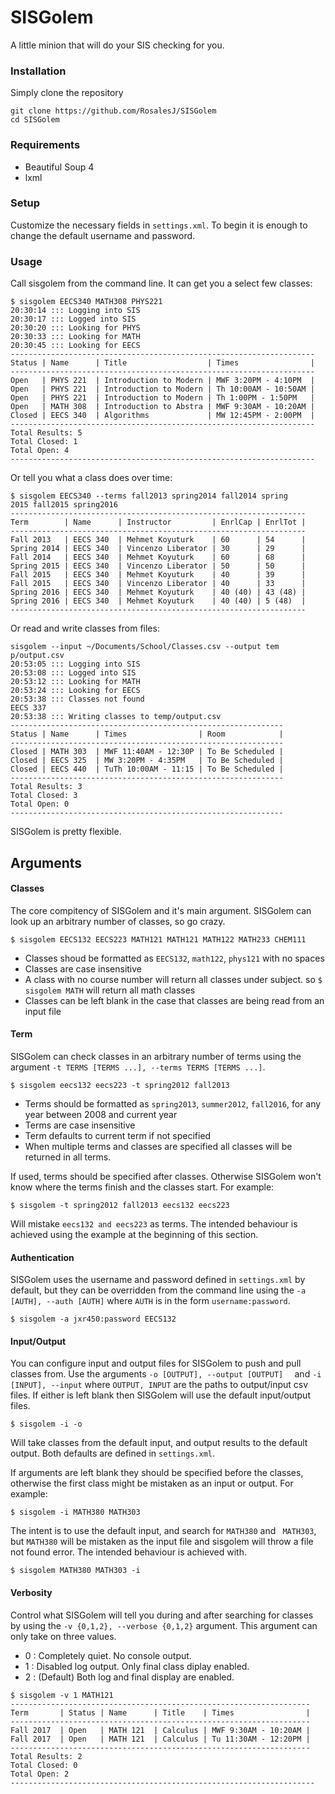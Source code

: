 # SISGolem
A little minion that will do your SIS checking for you.

### Installation
Simply clone the repository
```
git clone https://github.com/RosalesJ/SISGolem
cd SISGolem
```

### Requirements
* Beautiful Soup 4
* lxml

### Setup
Customize the necessary fields in ```settings.xml```. To begin it is enough to change the default username and password.

### Usage
Call sisgolem from the command line. It can get you a select few classes:

```
$ sisgolem EECS340 MATH308 PHYS221
20:30:14 ::: Logging into SIS
20:30:17 ::: Logged into SIS
20:30:20 ::: Looking for PHYS
20:30:33 ::: Looking for MATH
20:30:45 ::: Looking for EECS
--------------------------------------------------------------------
Status | Name      | Title                  | Times                |
--------------------------------------------------------------------
Open   | PHYS 221  | Introduction to Modern | MWF 3:20PM - 4:10PM  |
Open   | PHYS 221  | Introduction to Modern | Th 10:00AM - 10:50AM |
Open   | PHYS 221  | Introduction to Modern | Th 1:00PM - 1:50PM   |
Open   | MATH 308  | Introduction to Abstra | MWF 9:30AM - 10:20AM |
Closed | EECS 340  | Algorithms             | MW 12:45PM - 2:00PM  |
--------------------------------------------------------------------
Total Results: 5
Total Closed: 1
Total Open: 4
--------------------------------------------------------------------
```
Or tell you what a class does over time:
```
$ sisgolem EECS340 --terms fall2013 spring2014 fall2014 spring
2015 fall2015 spring2016
------------------------------------------------------------------
Term        | Name      | Instructor         | EnrlCap | EnrlTot |
------------------------------------------------------------------
Fall 2013   | EECS 340  | Mehmet Koyuturk    | 60      | 54      |
Spring 2014 | EECS 340  | Vincenzo Liberator | 30      | 29      |
Fall 2014   | EECS 340  | Mehmet Koyuturk    | 60      | 68      |
Spring 2015 | EECS 340  | Vincenzo Liberator | 50      | 50      |
Fall 2015   | EECS 340  | Mehmet Koyuturk    | 40      | 39      |
Fall 2015   | EECS 340  | Vincenzo Liberator | 40      | 33      |
Spring 2016 | EECS 340  | Mehmet Koyuturk    | 40 (40) | 43 (48) |
Spring 2016 | EECS 340  | Mehmet Koyuturk    | 40 (40) | 5 (48)  |
------------------------------------------------------------------
```
Or read and write classes from files:
```
sisgolem --input ~/Documents/School/Classes.csv --output tem
p/output.csv
20:53:05 ::: Logging into SIS
20:53:08 ::: Logged into SIS
20:53:12 ::: Looking for MATH
20:53:24 ::: Looking for EECS
20:53:38 ::: Classes not found
EECS 337
20:53:38 ::: Writing classes to temp/output.csv
-------------------------------------------------------------
Status | Name      | Times                | Room            |
-------------------------------------------------------------
Closed | MATH 303  | MWF 11:40AM - 12:30P | To Be Scheduled |
Closed | EECS 325  | MW 3:20PM - 4:35PM   | To Be Scheduled |
Closed | EECS 440  | TuTh 10:00AM - 11:15 | To Be Scheduled |
-------------------------------------------------------------
Total Results: 3
Total Closed: 3
Total Open: 0
-------------------------------------------------------------
```
SISGolem is pretty flexible.
## Arguments
#### Classes
The core compitency of SISGolem and it's main argument. SISGolem can look up an arbitrary number of classes, so go crazy.
```
$ sisgolem EECS132 EECS223 MATH121 MATH121 MATH122 MATH233 CHEM111
```
* Classes shoud be formatted as ```EECS132```, ```math122```, ```phys121``` with no spaces
* Classes are case insensitive
* A class with no course number will return all classes under subject. so ```$ sisgolem MATH``` will return all math classes
* Classes can be left blank in the case that classes are being read from an input file
#### Term
SISGolem can check classes in an arbitrary number of terms using the argument ```-t TERMS [TERMS ...], --terms TERMS [TERMS ...]```.
```
$ sisgolem eecs132 eecs223 -t spring2012 fall2013
```
* Terms should be formatted as ```spring2013```, ```summer2012```, ```fall2016```, for any year between 2008 and current year
* Terms are case insensitive
* Term defaults to current term if not specified
* When multiple terms and classes are specified all classes will be returned in all terms.

If used, terms should be specified after classes. Otherwise SISGolem won't know where the terms finish and the classes start. For example:
```
$ sisgolem -t spring2012 fall2013 eecs132 eecs223
```
Will mistake ```eecs132 and eecs223``` as terms. The intended behaviour is achieved using the example at the beginning of this section.
#### Authentication
SISGolem uses the username and password defined in ```settings.xml``` by default, but they can be overridden from the command line using the ```-a [AUTH], --auth [AUTH]``` where ```AUTH``` is in the form ```username:password```.
```
$ sisgolem -a jxr450:password EECS132
```
#### Input/Output
You can configure input and output files for SISGolem to push and pull classes from. Use the arguments ```-o [OUTPUT], --output [OUTPUT]  ``` and ```-i [INPUT], --input``` where ```OUTPUT, INPUT``` are the paths to output/input csv files. If either is left blank then SISGolem will use the default input/output files.
```
$ sisgolem -i -o
```
Will take classes from the default input, and output results to the default output. Both defaults are defined in ```settings.xml```.

If arguments are left blank they should be specified before the classes, otherwise the first class might be mistaken as an input or output. For example:
```
$ sisgolem -i MATH380 MATH303
```
The intent is to use the default input, and search for ```MATH380``` and ``` MATH303```, but ```MATH380``` will be mistaken as the input file and sisgolem will throw a file not found error. The intended behaviour is achieved with.
```
$ sisgolem MATH380 MATH303 -i
```

#### Verbosity
Control what SISGolem will tell you during and after searching for classes by using the ```-v {0,1,2}, --verbose {0,1,2}``` argument. This argument can only take on three values.
* 0 : Completely quiet. No console output.
* 1 : Disabled log output. Only final class diplay enabled.
* 2 : (Default) Both log and final display are enabled.
```
$ sisgolem -v 1 MATH121
-------------------------------------------------------------------
Term       | Status | Name      | Title    | Times                |
-------------------------------------------------------------------
Fall 2017  | Open   | MATH 121  | Calculus | MWF 9:30AM - 10:20AM |
Fall 2017  | Open   | MATH 121  | Calculus | Tu 11:30AM - 12:20PM |
-------------------------------------------------------------------
Total Results: 2
Total Closed: 0
Total Open: 2
--------------------------------------------------------------------
```
